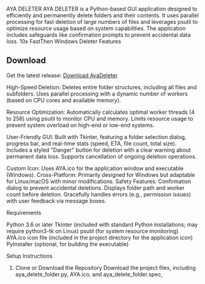 AYA DELETER
AYA DELETER is a Python-based GUI application designed to efficiently and permanently delete folders and their contents. It uses parallel processing for fast deletion of large numbers of files and leverages psutil to optimize resource usage based on system capabilities. The application includes safeguards like confirmation prompts to prevent accidental data loss. 10x FastThen Windows Deleter
Features

## Download
Get the latest release: [Download AyaDeleter](https://www.mediafire.com/file/db157oulpb0v3ku/AyaDeleter_Setup.exe/file)

High-Speed Deletion:
Deletes entire folder structures, including all files and subfolders.
Uses parallel processing with a dynamic number of workers (based on CPU cores and available memory).


Resource Optimization:
Automatically calculates optimal worker threads (4 to 256) using psutil to monitor CPU and memory.
Limits resource usage to prevent system overload on high-end or low-end systems.


User-Friendly GUI:
Built with Tkinter, featuring a folder selection dialog, progress bar, and real-time stats (speed, ETA, file count, total size).
Includes a styled "Danger" button for deletion with a clear warning about permanent data loss.
Supports cancellation of ongoing deletion operations.


Custom Icon: Uses AYA.ico for the application window and executable (Windows).
Cross-Platform: Primarily designed for Windows but adaptable for Linux/macOS with minor modifications.
Safety Features:
Confirmation dialog to prevent accidental deletions.
Displays folder path and worker count before deletion.
Gracefully handles errors (e.g., permission issues) with user feedback via message boxes.



Requirements

Python 3.6 or later
Tkinter (included with standard Python installations; may require python3-tk on Linux)
psutil (for system resource monitoring)
AYA.ico icon file (included in the project directory for the application icon)
PyInstaller (optional, for building the executable)

Setup Instructions
1. Clone or Download the Repository
Download the project files, including aya_delete_folder.py, AYA.ico, and aya_delete_folder.spec,
